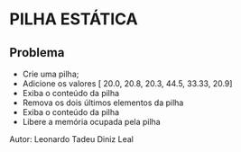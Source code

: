 # PILHA ESTÁTICA #

## Problema ##

* Crie uma pilha;
* Adicione os valores [ 20.0, 20.8, 20.3, 44.5, 33.33, 20.9]
* Exiba o conteúdo da pilha
* Remova os dois últimos elementos da pilha
* Exiba o conteúdo da pilha
* Libere a memória ocupada pela pilha

Autor: Leonardo Tadeu Diniz Leal
